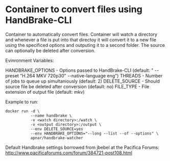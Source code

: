 # Container to convert files using HandBrake-CLI

Container to automatically convert files.  Container will watch a directory and whenever a file is put into that directoy
it will convert it to a new file using the specificed options and outputing it to a second folder.  The source can 
optionally be deleted after conversion.



Evinronment Variables:

HANDBRAKE_OPTIONS - Options passed to HandBrake-CLI (default: " --preset \"H.264 MKV 720p30\" --native-language eng")
THREADS - Number of jobs to queue up simultaniously (default: 2)
DELETE_SOURCE - Should source file be deleted after conversion (default: no)
FILE_TYPE - File extension of output file (default: mkv)

Example to run:
```
docker run -d \
           --name handbrake \
           -v <watch directory>:/watch \
           -v <output directory>:/output \
           --env DELETE_SOURCE=yes
           --env HANDBRAKE_OPTIONS="--long --list --of --options" \
           apnar/handbrake-watcher
```


Default Handbrake settings borrowed from jbebel at the Pacifica Forums:
http://www.pacificaforums.com/forum/384721-post108.html
 
